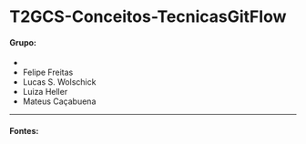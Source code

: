 # T2GCS-Conceitos-TecnicasGitFlow


#### Grupo:
- 
- Felipe Freitas
- Lucas S. Wolschick
- Luiza Heller
- Mateus Caçabuena



<hr />

#### Fontes:
